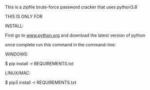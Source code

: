 This is a zipfile brute-force password cracker that uses python3.8

THIS IS ONLY FOR 

INSTALL:

First go to www.python.org and download the latest version of python

once complete run this command in the command-line:

WINDOWS:

$ pip install -r REQUIREMENTS.txt

LINUX/MAC:

$ pip3 install -r REQUIREMENTS.txt